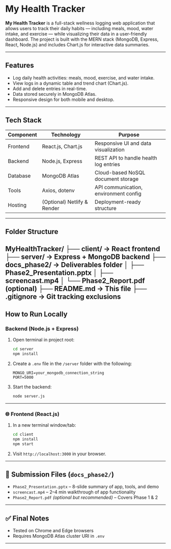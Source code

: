 # My Health Tracker

**My Health Tracker** is a full-stack wellness logging web application that allows users to track their daily habits — including meals, mood, water intake, and exercise — while visualizing their data in a user-friendly dashboard. The project is built with the MERN stack (MongoDB, Express, React, Node.js) and includes Chart.js for interactive data summaries.

---

## Features

- Log daily health activities: meals, mood, exercise, and water intake.
- View logs in a dynamic table and trend chart (Chart.js).
- Add and delete entries in real-time.
- Data stored securely in MongoDB Atlas.
- Responsive design for both mobile and desktop.

---

## Tech Stack

| Component  | Technology         | Purpose                                |
|------------|--------------------|----------------------------------------|
| Frontend   | React.js, Chart.js | Responsive UI and data visualization   |
| Backend    | Node.js, Express   | REST API to handle health log entries  |
| Database   | MongoDB Atlas      | Cloud-based NoSQL document storage     |
| Tools      | Axios, dotenv      | API communication, environment config  |
| Hosting    | (Optional) Netlify & Render | Deployment-ready structure     |

---

## Folder Structure
MyHealthTracker/
├── client/ → React frontend
├── server/ → Express + MongoDB backend
├── docs_phase2/ → Deliverables folder
│ ├── Phase2_Presentation.pptx
│ ├── screencast.mp4
│ └── Phase2_Report.pdf (optional)
├── README.md → This file
├── .gitignore → Git tracking exclusions
---

## How to Run Locally

### Backend (Node.js + Express)

1. Open terminal in project root:
    ```bash
    cd server
    npm install
    ```

2. Create a `.env` file in the `/server` folder with the following:
    ```
    MONGO_URI=your_mongodb_connection_string
    PORT=5000
    ```

3. Start the backend:
    ```bash
    node server.js
    ```

---

### 🌐 Frontend (React.js)

1. In a new terminal window/tab:
    ```bash
    cd client
    npm install
    npm start
    ```

2. Visit `http://localhost:3000` in your browser.

---

## 📁 Submission Files (`docs_phase2/`)

- `Phase2_Presentation.pptx` – 8-slide summary of app, tools, and demo
- `screencast.mp4` – 2–4 min walkthrough of app functionality
- `Phase2_Report.pdf` *(optional but recommended)* – Covers Phase 1 & 2

---

## ✅ Final Notes

- Tested on Chrome and Edge browsers
- Requires MongoDB Atlas cluster URI in `.env`

---


